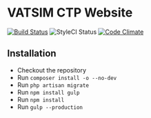 # VATSIM CTP Website

[![Build Status](https://travis-ci.org/vatsim-ctp/website.svg?branch=master)](https://travis-ci.org/vatsim-ctp/website)
![StyleCI Status](https://styleci.io/repos/71746664/shield?branch=master)
[![Code Climate](https://codeclimate.com/github/vatsim-ctp/website/badges/gpa.svg?branch=master)](https://codeclimate.com/github/vatsim-ctp/website)

## Installation

* Checkout the repository
* Run `composer install -o --no-dev`
* Run `php artisan migrate`
* Run `npm install gulp`
* Run `npm install`
* Run `gulp --production`
